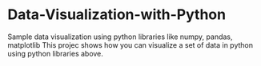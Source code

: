 # Data-Visualization-with-Python
Sample data visualization using python libraries like numpy, pandas, matplotlib
This projec shows how you can visualize a set of data in python using python libraries above.
